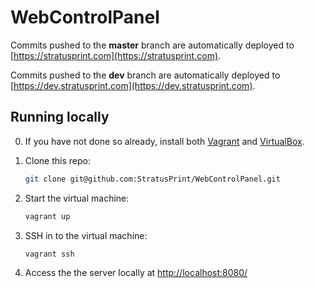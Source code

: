 # WebControlPanel
Commits pushed to the <b>master</b> branch are automatically deployed to [https://stratusprint.com](https://stratusprint.com).

Commits pushed to the <b>dev</b> branch are automatically deployed to [https://dev.stratusprint.com](https://dev.stratusprint.com).

Running locally
---------------
0. If you have not done so already, install both [Vagrant](http://www.vagrantup.com) and [VirtualBox](http://www.virtualbox.org).

1. Clone this repo:
	```sh
	git clone git@github.com:StratusPrint/WebControlPanel.git
	```

2. Start the virtual machine:
	```sh
	vagrant up
	```

3. SSH in to the virtual machine:
	```sh
	vagrant ssh
	```

4. Access the the server locally at [http://localhost:8080/](http://localhost:8080/)   
